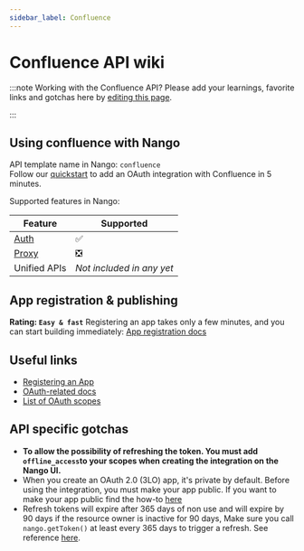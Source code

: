 ```yaml
---
sidebar_label: Confluence
---
```


# Confluence API wiki

:::note Working with the Confluence API?
Please add your learnings, favorite links and gotchas here by [editing this page](https://github.com/nangohq/nango/tree/master/docs/docs/providers/confluence.md).

:::

## Using confluence with Nango

API template name in Nango: `confluence`  
Follow our [quickstart](../quickstart.md) to add an OAuth integration with Confluence in 5 minutes.

Supported features in Nango:

| Feature                            | Supported                 |
| ---------------------------------- | ------------------------- |
| [Auth](/nango-auth/core-concepts)  | ✅                        |
| [Proxy](/nango-unified-apis/proxy) | ❎                        |
| Unified APIs                       | _Not included in any yet_ |

## App registration & publishing

**Rating: `Easy & fast`**
Registering an app takes only a few minutes, and you can start building immediately: [App registration docs](https://developer.atlassian.com/cloud/confluence/oauth-2-3lo-apps/#enabling-oauth-2-0--3lo-)


## Useful links

- [Registering an App](https://developer.atlassian.com/cloud/confluence/oauth-2-3lo-apps/#enabling-oauth-2-0--3lo-)
- [OAuth-related docs](https://developer.atlassian.com/cloud/confluence/oauth-2-3lo-apps)
- [List of OAuth scopes](https://developer.atlassian.com/cloud/jira/platform/scopes-for-oauth-2-3LO-and-forge-apps/#classic-scopes)

## API specific gotchas

- ****To allow the possibility of refreshing the token**. You must add `offline_access`to your scopes when creating the integration on the Nango UI.**
- When you create an OAuth 2.0 (3LO) app, it's private by default. Before using the integration, you must make your app public. If you want to make your app public find the how-to [here](https://developer.atlassian.com/cloud/jira/platform/oauth-2-3lo-apps/#distributing-your-oauth-2-0--3lo--apps)
- Refresh tokens will expire after 365 days of non use and will expire by 90 days if the resource owner is inactive for 90 days, Make sure you call `nango.getToken()` at least every 365 days to trigger a refresh. See reference [here](https://developer.atlassian.com/cloud/jira/platform/oauth-2-3lo-apps/#how-do-i-get-a-new-access-token--if-my-access-token-expires-or-is-revoked-).

